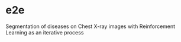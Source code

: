 # e2e
Segmentation of diseases on Chest X-ray images with Reinforcement Learning as an iterative process
